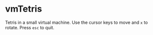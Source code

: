 # vmTetris

Tetris in a small virtual machine.
Use the cursor keys to move and `x` to rotate.
Press `esc` to quit.
